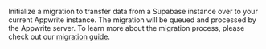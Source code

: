 Initialize a migration to transfer data from a Supabase instance over to your current Appwrite instance. The migration will be queued and processed by the Appwrite server. To learn more about the migration process, please check out our [migration guide](/docs/migrations).